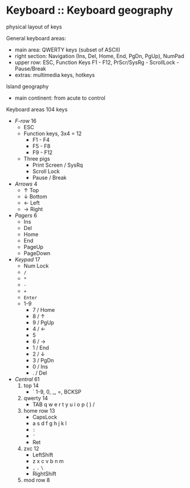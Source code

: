 # Keyboard :: Keyboard geography

physical layout of keys

General keyboard areas:
- main area: QWERTY keys (subset of ASCII)
- right section: Navigation (Ins, Del, Home, End, PgDn, PgUp), NumPad
- upper row: ESC, Function Keys F1 - F12, PrScr/SysRg - ScrollLock - Pause/Break
- extras: multimedia keys, hotkeys

Island geography
- main continent: from acute to control



Keyboard areas 104 keys
* *F-row*       16
  - ESC
  - Function keys, 3x4 = 12
    - F1 - F4
    - F5 - F8
    - F9 - F12
  - Three pigs
    - Print Screen / SysRq
    - Scroll Lock
    - Pause / Break
* *Arrows*       4
  - ↑ Top
  - ↓ Bottom
  - ← Left
  - → Right
* *Pagers*       6
  - Ins
  - Del
  - Home
  - End
  - PageUp
  - PageDown
* *Keypad*      17
  - Num Lock
  - `/`
  - `*`
  - `-`
  - `+`
  - `Enter`
  + 1-9
    - 7 / Home
    - 8 / ↑
    - 9 / PgUp
    - 4 / ←
    - 5
    - 6 / →
    - 1 / End
    - 2 / ↓
    - 3 / PgDn
    - 0 / Ins
    - . / Del
* *Central*     61
  1. top        14
     - ` 1-9, 0, _, =, BCKSP
  2. qwerty     14
     - TAB q w e r t y u i o p ( ) /
  3. home row   13
     - CapsLock
     - a s d f g h j k l 
     - `:`
     - `'`
     - Ret
  4. zxc        12
     - LeftShift
     - z x c v b n m
     - `,` `.` `\`
     - RightShift
  5. mod row     8
